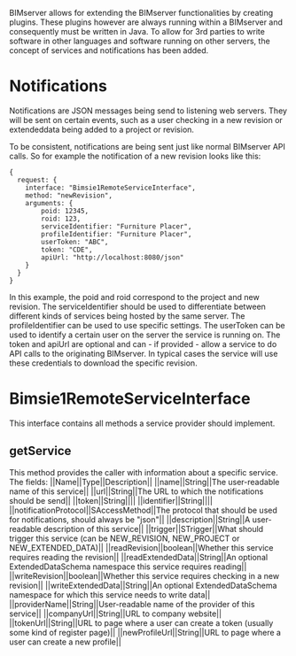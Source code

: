 BIMserver allows for extending the BIMserver functionalities by creating plugins. These plugins however are always running within a BIMserver and consequently must be written in Java. To allow for 3rd parties to write software in other languages and software running on other servers, the concept of services and notifications has been added.

# Notifications

Notifications are JSON messages being send to listening web servers. They will be sent on certain events, such as a user checking in a new revision or extendeddata being added to a project or revision.

To be consistent, notifications are being sent just like normal BIMserver API calls. So for example the notification of a new revision looks like this:
```
{
  request: {
    interface: "Bimsie1RemoteServiceInterface",
    method: "newRevision",
    arguments: {
        poid: 12345,
        roid: 123,
        serviceIdentifier: "Furniture Placer",
        profileIdentifier: "Furniture Placer",
        userToken: "ABC",
        token: "CDE",
        apiUrl: "http://localhost:8080/json"
    }
  }
}
```

In this example, the poid and roid correspond to the project and new revision. The serviceIdentifier should be used to differentiate between different kinds of services being hosted by the same server. The profileIdentifier can be used to use specific settings. The userToken can be used to identify a certain user on the server the service is running on. The token and apiUrl are optional and can - if provided - allow a service to do API calls to the originating BIMserver. In typical cases the service will use these credentials to download the specific revision.

# Bimsie1RemoteServiceInterface

This interface contains all methods a service provider should implement.

## getService

This method provides the caller with information about a specific service.
The fields:
||Name||Type||Description||
||name||String||The user-readable name of this service||
||url||String||The URL to which the notifications should be send||
||token||String||||
||identifier||String||||
||notificationProtocol||SAccessMethod||The protocol that should be used for notifications, should always be "json"||
||description||String||A user-readable description of this service||
||trigger||STrigger||What should trigger this service (can be NEW_REVISION, NEW_PROJECT or NEW_EXTENDED_DATA)||
||readRevision||boolean||Whether this service requires reading the revision||
||readExtendedData||String||An optional ExtendedDataSchema namespace this service requires reading||
||writeRevision||boolean||Whether this service requires checking in a new revision||
||writeExtendedData||String||An optional ExtendedDataSchema namespace for which this service needs to write data||
||providerName||String||User-readable name of the provider of this service||
||companyUrl||String||URL to company website||
||tokenUrl||String||URL to page where a user can create a token (usually some kind of register page)||
||newProfileUrl||String||URL to page where a user can create a new profile||